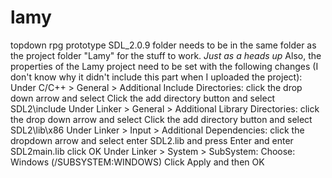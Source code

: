 # lamy
topdown rpg prototype
SDL_2.0.9 folder needs to be in the same folder as the project folder "Lamy" for the stuff to work.
*Just as a heads up*
Also, the properties of the Lamy project need to be set with the following changes (I don't know why
it didn't include this part when I uploaded the project):
Under C/C++ > General > Additional Include Directories:
click the drop down arrow and select <Edit>
  Click the add directory button and select SDL2\include
Under Linker > General > Additional Library Directories:
click the drop down arrow and select <Edit>
  Click the add directory button and select SDL2\lib\x86
Under Linker > Input > Additional Dependencies:
  click the dropdown arrow and select <Edit>
  enter SDL2.lib and press Enter and enter SDL2main.lib
  click OK
Under Linker > System > SubSystem:
  Choose: Windows (/SUBSYSTEM:WINDOWS)
Click Apply and then OK
